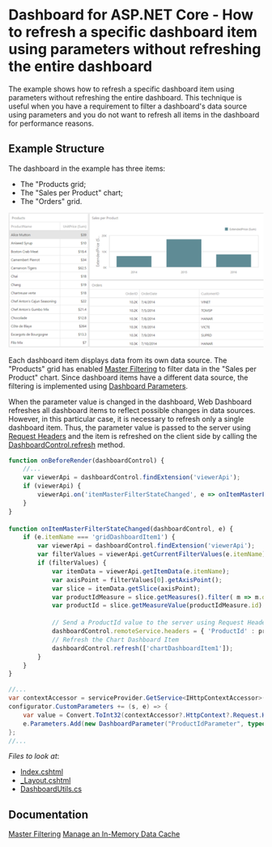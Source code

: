 # Dashboard for ASP.NET Core - How to refresh a specific dashboard item using parameters without refreshing the entire dashboard

The example shows how to refresh a specific dashboard item using parameters without refreshing the entire dashboard. This technique is useful when you have a requirement to filter a dashboard's data source using parameters and you do not want to refresh all items in the dashboard for performance reasons.

## Example Structure

The dashboard in the example has three items: 
- The "Products grid;
- The "Sales per Product" chart;
- The "Orders" grid.

![](Images/Dashboard.png)

Each dashboard item displays data from its own data source. The "Products" grid has enabled [Master Filtering](https://docs.devexpress.com/Dashboard/117060/web-dashboard/create-dashboards-on-the-web/interactivity/master-filtering) to filter data in the "Sales per Product" chart. Since dashboard items have a different data source, the filtering is implemented using [Dashboard Parameters](https://docs.devexpress.com/Dashboard/117062/web-dashboard/create-dashboards-on-the-web/data-analysis/dashboard-parameters).

When the parameter value is changed in the dashboard, Web Dashboard refreshes all dashboard items to reflect possible changes in data sources. However, in this particular case, it is necessary to refresh only a single dashboard item. Thus, the parameter value is passed to the server using [Request Headers](https://docs.devexpress.com/Dashboard/js-DevExpress.Dashboard.AjaxRemoteService#js_devexpress_dashboard_ajaxremoteservice_headers) and the item is refreshed on the client side by calling the [DashboardControl.refresh](https://docs.devexpress.com/Dashboard/js-DevExpress.Dashboard.DashboardControl?p=netframework#js_devexpress_dashboard_dashboardcontrol_refresh) method.

```js
function onBeforeRender(dashboardControl) {
	//...
	var viewerApi = dashboardControl.findExtension('viewerApi');
	if (viewerApi) {
		viewerApi.on('itemMasterFilterStateChanged', e => onItemMasterFilterStateChanged(dashboardControl, e));
	}
}

function onItemMasterFilterStateChanged(dashboardControl, e) {
	if (e.itemName === 'gridDashboardItem1') {
		var viewerApi = dashboardControl.findExtension('viewerApi');
		var filterValues = viewerApi.getCurrentFilterValues(e.itemName);
		if (filterValues) {
			var itemData = viewerApi.getItemData(e.itemName);
			var axisPoint = filterValues[0].getAxisPoint();
			var slice = itemData.getSlice(axisPoint);
			var productIdMeasure = slice.getMeasures().filter( m => m.dataMember === 'ProductID')[0];
			var productId = slice.getMeasureValue(productIdMeasure.id).getValue();

			// Send a ProductId value to the server using Request Headers
			dashboardControl.remoteService.headers = { 'ProductId' : productId};
			// Refresh the Chart Dashboard Item
			dashboardControl.refresh(['chartDashboardItem1']);
		}
	}
}
```

```cs
//...
var contextAccessor = serviceProvider.GetService<IHttpContextAccessor>();
configurator.CustomParameters += (s, e) => {
	var value = Convert.ToInt32(contextAccessor?.HttpContext?.Request.Headers["ProductId"].FirstOrDefault());
	e.Parameters.Add(new DashboardParameter("ProductIdParameter", typeof(int), value));
};
//...
```

<!-- default file list -->
*Files to look at*:

* [Index.cshtml](./CS/AspNetCoreDashboard/Views/Home/Index.cshtml)
* [_Layout.cshtml](./CS/AspNetCoreDashboard/Views/Home/_Layout.cshtml)
* [DashboardUtils.cs](./CS/AspNetCoreDashboard/Code/DashboardUtils.cs)
<!-- default file list end -->

## Documentation

[Master Filtering](https://docs.devexpress.com/Dashboard/117060/web-dashboard/create-dashboards-on-the-web/interactivity/master-filtering)
[Manage an In-Memory Data Cache](https://docs.devexpress.com/Dashboard/400983/web-dashboard/dashboard-backend/manage-an-in-memory-data-cache)
